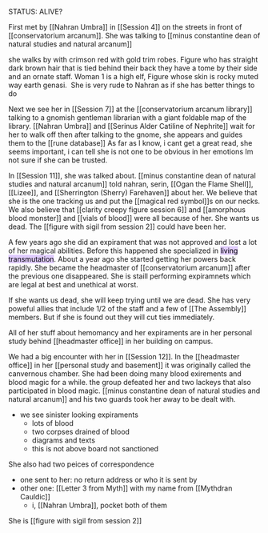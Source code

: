STATUS: ALIVE?

First met by [[Nahran Umbra]] in [[Session 4]] on the streets in front of [[conservatorium arcanum]]. 
She was talking to [[minus constantine dean of natural studies and natural arcanum]] 

she walks by with crimson red with gold trim robes. Figure who has straight dark brown hair that is tied behind their back they have a tome by their side and an ornate staff.  Woman 1 is a high elf, Figure whose skin is rocky muted way earth genasi. 
She is very rude to Nahran as if she has better things to do

Next we see her in [[Session 7]] at the [[conservatorium arcanum library]] talking to a gnomish gentleman librarian with a giant foldable map of the library. [[Nahran Umbra]] and [[Serinus Alder Catiline of Nephrite]] wait for her to walk off then after talking to the gnome, she appears and guides them to the [[rune database]] 
As far as I know, i cant get a great read, she seems important, i can tell she is not one to be obvious in her emotions 
Im not sure if she can be trusted.

In [[Session 11]], she was talked about. [[minus constantine dean of natural studies and natural arcanum]] told nahran, serin, [[Ogan the Flame Shell]], [[Lizee]], and [[Sherrington (Sherry) Farehaven]] about her. We believe that she is the one tracking us and put the [[magical red symbol]]s on our necks. We also believe that [[clarity creepy figure session 6]] and [[amorphous blood monster]] and [[vials of blood]] were all because of her. She wants us dead. The [[figure with sigil from session 2]] could have been her. 

A few years ago she did an expirament that was not approved and lost a lot of her magical abilities. Before this happened she specialized in <mark style="background: #D2B3FFA6;">living transmutation</mark>. About a year ago she started getting her powers back rapidly. She became the headmaster of [[conservatorium arcanum]] after the previous one disappeared. She is staill performing expiramnets which are legal at best and unethical at worst. 

If she wants us dead, she will keep trying until we are dead. She has very poweful allies that include 1/2 of the staff and a few of [[The Assembly]] members. But if she is found out they will cut ties immediately. 

All of her stuff about hemomancy and her expiraments are in her personal study behind [[headmaster office]] in her building on campus. 

We had a big encounter with her in [[Session 12]]. In the [[headmaster office]] in her [[personal study and basement]] it was originally called the canvernous chamber. She had been doing many blood exirements and blood magic for a while. 
the group defeated her and two lackeys that also participated in blood magic. [[minus constantine dean of natural studies and natural arcanum]] and his two guards took her away to be dealt with. 
- we see sinister looking expiraments 
	- lots of blood
	- two corpses drained of blood
	- diagrams and texts
	- this is not above board not sanctioned

She also had two peices of correspondence
- one sent to her: no return address or who it is sent by
-  other one: [[Letter 3 from Myth]] with my name from [[Mythdran Cauldic]]
	- i, [[Nahran Umbra]], pocket both of them

She is [[figure with sigil from session 2]]